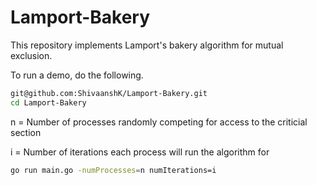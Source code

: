 # Lamport-Bakery

This repository implements Lamport's bakery algorithm for mutual exclusion.

To run a demo, do the following.

```bash
git@github.com:ShivaanshK/Lamport-Bakery.git
cd Lamport-Bakery
```
n = Number of processes randomly competing for access to the criticial section

i = Number of iterations each process will run the algorithm for
```bash
go run main.go -numProcesses=n numIterations=i
```
